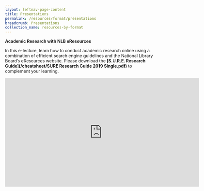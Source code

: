 ```yaml
---
layout: leftnav-page-content
title: Presentations
permalink: /resources/format/presentations
breadcrumb: Presentations
collection_name: resources-by-format
---
```


**Academic Research with NLB eResources**

In this e-lecture, learn how to conduct academic research online using a combination of efficient search engine guidelines and the National Library Board’s eResources website. Please download the **[S.U.R.E. Research Guide](/cheatsheet/SURE Research Guide 2019 Single.pdf)** to complement your learning.

<iframe src="https://player.vimeo.com/video/399032406" width="640" height="360" frameborder="0" allow="autoplay; fullscreen" allowfullscreen></iframe>